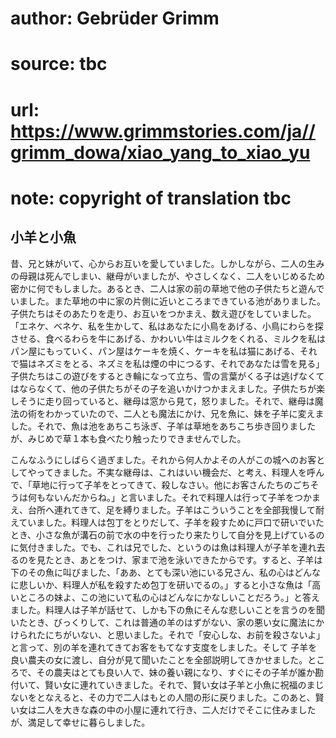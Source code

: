 # author: Gebrüder Grimm
# source: tbc
# url: https://www.grimmstories.com/ja//grimm_dowa/xiao_yang_to_xiao_yu
# note: copyright of translation tbc

## 小羊と小魚 

昔、兄と妹がいて、心からお互いを愛していました。しかしながら、二人の生みの母親は死んでしまい、継母がいましたが、やさしくなく、二人をいじめるため密かに何でもしました。あるとき、二人は家の前の草地で他の子供たちと遊んでいました。また草地の中に家の片側に近いところまできている池がありました。子供たちはそのあたりを走り、お互いをつかまえ、数え遊びをしていました。「エネケ、ベネケ、私を生かして、私はあなたに小鳥をあげる、小鳥にわらを探させる、食べるわらを牛にあげる、かわいい牛はミルクをくれる、ミルクを私はパン屋にもっていく、パン屋はケーキを焼く、ケーキを私は猫にあげる、それで猫はネズミをとる、ネズミを私は煙の中につるす、それであなたは雪を見る」子供たちはこの遊びをするとき輪になって立ち、雪の言葉がくる子は逃げなくてはならなくて、他の子供たちがその子を追いかけつかまえました。子供たちが楽しそうに走り回っていると、継母は窓から見て，怒りました。それで、継母は魔法の術をわかっていたので、二人とも魔法にかけ、兄を魚に、妹を子羊に変えました。それで、魚は池をあちこち泳ぎ、子羊は草地をあちこち歩き回りましたが、みじめで草１本も食べたり触ったりできませんでした。

こんなふうにしばらく過ぎました。それから何人かよその人がこの城へのお客としてやってきました。不実な継母は、これはいい機会だ、と考え、料理人を呼んで、「草地に行って子羊をとってきて、殺しなさい。他にお客さんたちのごちそうは何もないんだからね。」と言いました。それで料理人は行って子羊をつかまえ、台所へ連れてきて、足を縛りました。子羊はこういうことを全部我慢して耐えていました。料理人は包丁をとりだして、子羊を殺すために戸口で研いでいたとき、小さな魚が溝石の前で水の中を行ったり来たりして自分を見上げているのに気付きました。でも、これは兄でした、というのは魚は料理人が子羊を連れ去るのを見たとき、あとをつけ、家まで池を泳いできたからです。すると、子羊は下のその魚に叫びました、「ああ、とても深い池にいる兄さん、私の心はどんなに悲しいか、料理人が私を殺すため包丁を研いでるの。」すると小さな魚は「高いところの妹よ、この池にいて私の心はどんなにかなしいことだろう。」と答えました。料理人は子羊が話せて、しかも下の魚にそんな悲しいことを言うのを聞いたとき、びっくりして、これは普通の羊のはずがない、家の悪い女に魔法にかけられたにちがいない、と思いました。それで「安心しな、お前を殺さないよ」と言って、別の羊を連れてきてお客をもてなす支度をしました。そして
子羊を良い農夫の女に渡し、自分が見て聞いたことを全部説明してきかせました。ところで、その農夫はとても良い人で、妹の養い親になり、すぐにその子羊が誰か勘付いて、賢い女に連れていきました。それで、賢い女は子羊と小魚に祝福のまじないをとなえると、その力で二人はもとの人間の形に戻りました。このあと、賢い女は二人を大きな森の中の小屋に連れて行き、二人だけでそこに住みましたが、満足して幸せに暮らしました。
